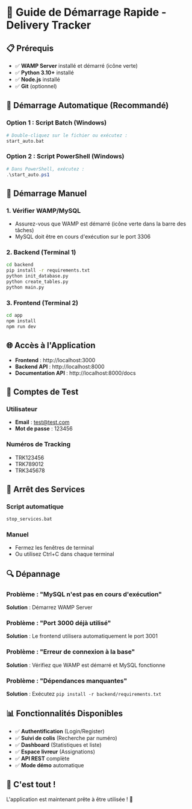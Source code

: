 # 🚀 Guide de Démarrage Rapide - Delivery Tracker

## 📋 Prérequis

- ✅ **WAMP Server** installé et démarré (icône verte)
- ✅ **Python 3.10+** installé
- ✅ **Node.js** installé
- ✅ **Git** (optionnel)

## 🎯 Démarrage Automatique (Recommandé)

### Option 1 : Script Batch (Windows)
```bash
# Double-cliquez sur le fichier ou exécutez :
start_auto.bat
```

### Option 2 : Script PowerShell (Windows)
```powershell
# Dans PowerShell, exécutez :
.\start_auto.ps1
```

## 🔧 Démarrage Manuel

### 1. Vérifier WAMP/MySQL
- Assurez-vous que WAMP est démarré (icône verte dans la barre des tâches)
- MySQL doit être en cours d'exécution sur le port 3306

### 2. Backend (Terminal 1)
```bash
cd backend
pip install -r requirements.txt
python init_database.py
python create_tables.py
python main.py
```

### 3. Frontend (Terminal 2)
```bash
cd app
npm install
npm run dev
```

## 🌐 Accès à l'Application

- **Frontend** : http://localhost:3000
- **Backend API** : http://localhost:8000
- **Documentation API** : http://localhost:8000/docs

## 👤 Comptes de Test

### Utilisateur
- **Email** : test@test.com
- **Mot de passe** : 123456

### Numéros de Tracking
- TRK123456
- TRK789012
- TRK345678

## 🛑 Arrêt des Services

### Script automatique
```bash
stop_services.bat
```

### Manuel
- Fermez les fenêtres de terminal
- Ou utilisez Ctrl+C dans chaque terminal

## 🔍 Dépannage

### Problème : "MySQL n'est pas en cours d'exécution"
**Solution** : Démarrez WAMP Server

### Problème : "Port 3000 déjà utilisé"
**Solution** : Le frontend utilisera automatiquement le port 3001

### Problème : "Erreur de connexion à la base"
**Solution** : Vérifiez que WAMP est démarré et MySQL fonctionne

### Problème : "Dépendances manquantes"
**Solution** : Exécutez `pip install -r backend/requirements.txt`

## 📊 Fonctionnalités Disponibles

- ✅ **Authentification** (Login/Register)
- ✅ **Suivi de colis** (Recherche par numéro)
- ✅ **Dashboard** (Statistiques et liste)
- ✅ **Espace livreur** (Assignations)
- ✅ **API REST** complète
- ✅ **Mode démo** automatique

## 🎉 C'est tout !

L'application est maintenant prête à être utilisée ! 🚀 